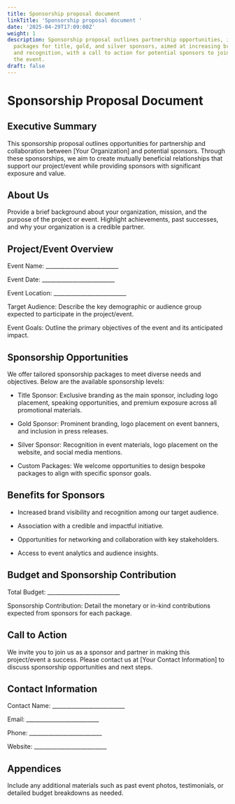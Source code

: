 ```yaml
---
title: Sponsorship proposal document
linkTitle: 'Sponsorship proposal document '
date: '2025-04-29T17:09:00Z'
weight: 1
description: Sponsorship proposal outlines partnership opportunities, including tailored
  packages for title, gold, and silver sponsors, aimed at increasing brand visibility
  and recognition, with a call to action for potential sponsors to join and support
  the event.
draft: false
---
```



# Sponsorship Proposal Document

## Executive Summary

This sponsorship proposal outlines opportunities for partnership and collaboration between [Your Organization] and potential sponsors. Through these sponsorships, we aim to create mutually beneficial relationships that support our project/event while providing sponsors with significant exposure and value.

## About Us

Provide a brief background about your organization, mission, and the purpose of the project or event. Highlight achievements, past successes, and why your organization is a credible partner.

## Project/Event Overview

Event Name: __________________________

Event Date: __________________________

Event Location: __________________________

Target Audience: Describe the key demographic or audience group expected to participate in the project/event.

Event Goals: Outline the primary objectives of the event and its anticipated impact.

## Sponsorship Opportunities

We offer tailored sponsorship packages to meet diverse needs and objectives. Below are the available sponsorship levels:

- Title Sponsor: Exclusive branding as the main sponsor, including logo placement, speaking opportunities, and premium exposure across all promotional materials.

- Gold Sponsor: Prominent branding, logo placement on event banners, and inclusion in press releases.

- Silver Sponsor: Recognition in event materials, logo placement on the website, and social media mentions.

- Custom Packages: We welcome opportunities to design bespoke packages to align with specific sponsor goals.

## Benefits for Sponsors

- Increased brand visibility and recognition among our target audience.

- Association with a credible and impactful initiative.

- Opportunities for networking and collaboration with key stakeholders.

- Access to event analytics and audience insights.

## Budget and Sponsorship Contribution

Total Budget: __________________________

Sponsorship Contribution: Detail the monetary or in-kind contributions expected from sponsors for each package.

## Call to Action

We invite you to join us as a sponsor and partner in making this project/event a success. Please contact us at [Your Contact Information] to discuss sponsorship opportunities and next steps.

## Contact Information

Contact Name: __________________________

Email: __________________________

Phone: __________________________

Website: __________________________

## Appendices

Include any additional materials such as past event photos, testimonials, or detailed budget breakdowns as needed.